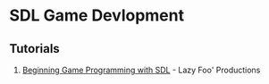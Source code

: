 # SDL Game Devlopment

## Tutorials

1. [Beginning Game Programming with SDL](http://lazyfoo.net/tutorials/SDL/) - Lazy Foo' Productions
